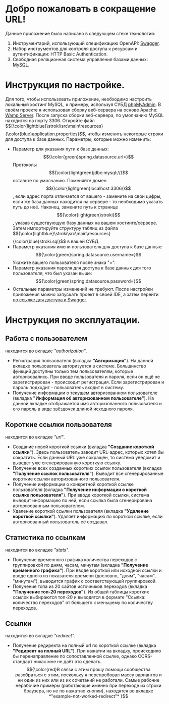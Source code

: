 # Добро пожаловать в сокращение URL!
Данное приложение было написано в следующем стеке технологий:
1. Инструментарий, использующий спецификацию OpenAPI: [Swagger](https://swagger.io/).
2. Набор инструментов для контроля доступа к ресурсам и аутентификации: HTTP Basic Authentication.
3. Свободная реляционная система управления базами данных: [MySQL](https://www.mysql.com/).

# Инструкция по настройке.
Для того, чтобы использовать приложение, необходимо настроить локальный хостинг MySQL, к примеру, используя СУБД [phpMyAdmin](https://www.phpmyadmin.net/). В своём проекте я использовал сборку веб-сервера на основе Apache: [Wamp Server](https://www.wampserver.com/). После запуска сборки веб-сервера, по умолчанию MySQL находится на порту 3306.
Откройте файл $${\color{lightblue}\stroki\src\main\resources\}$$ $${\color{blue}application.properties}$$, чтобы изменить некоторые строки для доступа к базе данных. Параметры, которые можно изменить:
- Параметр для указания пути к базе данных: $${\color{green}spring.datasource.url=}$$ Протоколы $${\color{lightgreen}jdbc:mysql://}$$ оставьте по умолчанию. Поменяйте домен $${\color{lightgreen}localhost:3306/}$$, если адрес порта отличается от вашего - замените на свои цифры, если же база данных находится на сервере - то необходимо указать путь до неё. Наконец, замените путь к странице $${\color{lightgreen}stroki}$$, указав существующую базу данных на вашем хостинге/сервере. Затем импортируйте структуру таблиц из файла $${\color{lightblue}\stroki\src\main\resources\}$$ $${\color{blue}stroki.sql}$$ в вашей СУБД.
- Параметр указания имени пользователя для доступа к базе данных: $${\color{green}spring.datasource.username=}$$ Укажите вашего пользователя после знака "=".
- Параметр указания пароля для доступа к базе данных для того пользователя, что был указан выше: $${\color{green}spring.datasource.password=}$$
- Остальные параметры изменений не требуют.
После настройки приложения можно запускать проект в своей IDE, а затем перейти [по ссылке для доступа к Swagger](http://localhost:8080/swagger-ui.html).

# Инструкция по эксплуатации.
## Работа с пользователем
находится во вкладке *"authorization"*.
- Регистрация пользователя (вкладка **"Авторизация"**). На данной вкладке пользователь авторизуется в системе. Большинство функций доступны только тем пользователям, которые авторизовались. При вводе пользователя и пароля, если он ещё не зарегистрирован - происходит регистрация. Если зарегистрирован и пароль подходит - пользователь входит в систему.
- Получение информации о текущем авторизованном пользователе (вкладка **"Информация об авторизованном пользователе"**). На данной вкладке отображается имя авторизованного пользователя и его пароль в виде звёздочек длиной исходного пароля.
## Короткие ссылки пользователя
находится во вкладке *"url"*.
-	Создание новой короткой ссылки (вкладка **"Создание короткой ссылки"**). Здесь пользователь заводит URL-адрес, которых хотел бы сократить. Если данный URL уже сокращён, то система уведомит и выведет уже сгенерированную короткую ссылку.
-	Получение всех созданных коротких ссылок пользователя (вкладка **"Получение ссылок пользователя"**). Выводит все сгенерированные короткие ссылки авторизованного пользователя.
-	Получение информации о конкретной короткой ссылке пользователя (вкладка **"Получение информации о короткой ссылке пользователя"**). При вводе короткой ссылки, система выводит информацию по ней, если ссылка была сгенерирована авторизованным пользователем.
- Удаление короткой ссылки пользователя (вкладка **"Удаление короткой ссылки"**). Удаляет информацию по короткой ссылке, если авторизованный пользователь её создавал.
## Статистика по ссылкам
находится во вкладке *"stats"*.
-	Получение временного графика количества переходов с группировкой по дням, часам, минутам (вкладка **"Получение временного графика"**). При вводе короткой или исходной ссылки и вводе одного из показателя времени (дословно, "дням", "часам", "минутам"), выводится график с соответствующей группировкой.
-	Получение топа из 20 сайтов источников переходов (вкладка **"Получение топ-20 переходов"**). Из общей таблицы коротких ссылок выбираются топ-20 и выводятся в формате "Ссылка: количество переходов" от большего к меньшему по количеству переходов.
## Ссылки
находится во вкладке *"redirect"*.
-	Получение редиректа на полный url по короткой ссылке (вкладка **"Редирект на полный URL"**). При нажатии на вкладку, происходило бы перенаправление по сопоставленной ссылке, однако CORS-стандарт никак мне не даёт это сделать.
$${\color{red}В связи с этим прошу помощи сообщества разобраться с этим, поскольку я перепробовал массу вариантов и ни один из них или из их сочетаний не работали. Самые рабочие нерабочие примеры (работающие именно при переходе из строки браузера, но не по нажатию кнопки), находятся во вкладке *"example-not-worked-redirect"*
}$$
